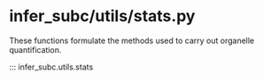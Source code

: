 # infer_subc/utils/stats.py
These functions formulate the methods used to carry out organelle quantification.


::: infer_subc.utils.stats